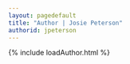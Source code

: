 ```yaml
---
layout: pagedefault
title: "Author | Josie Peterson"
authorid: jpeterson
---
```

{% include loadAuthor.html %}